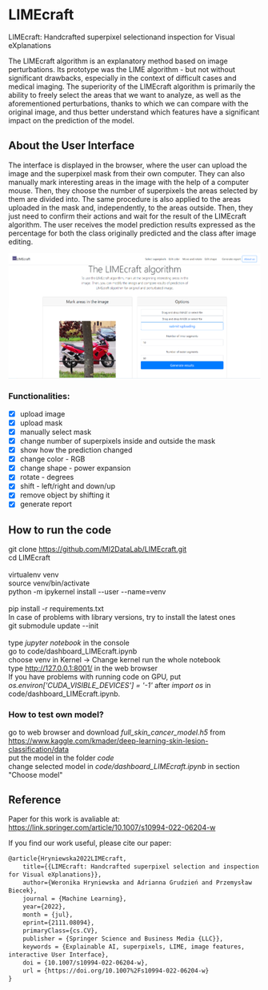 # LIMEcraft
LIMEcraft: Handcrafted superpixel selectionand inspection for Visual eXplanations


The LIMEcraft algorithm is an explanatory method based on image perturbations. Its prototype was the LIME algorithm - but not without significant drawbacks, especially in the context of difficult cases and medical imaging. The superiority of the LIMEcraft algorithm is primarily the ability to freely select the areas that we want to analyze, as well as the aforementioned perturbations, thanks to which we can compare with the original image, and thus better understand which features have a significant impact on the prediction of the model.

## About the User Interface

The interface is displayed in the browser, where the user can upload the image and the superpixel mask from their own computer. They can also manually mark interesting areas in the image with the help of a computer mouse. Then, they choose the number of superpixels the areas selected by them are divided into. The same procedure is also applied to the areas uploaded in the mask and, independently, to the areas outside. Then, they just need to confirm their actions and wait for the result of the LIMEcraft algorithm. The user receives the model prediction results expressed as the percentage for both the class originally predicted and the class after image editing.

 <p align="center">
  <img src="user_interface.png" alt="User Interface"  width="700"/>
</p>

### Functionalities:
- [x] upload image
- [x] upload mask
- [x] manually select mask
- [x] change number of superpixels inside and outside the mask
- [x] show how the prediction changed
- [x] change color - RGB
- [x] change shape - power expansion
- [x] rotate - degrees
- [x] shift - left/right and down/up
- [x] remove object by shifting it
- [x] generate report

## How to run the code

git clone https://github.com/MI2DataLab/LIMEcraft.git \
cd LIMEcraft\
\
virtualenv venv\
source venv/bin/activate\
python -m ipykernel install --user --name=venv\
\
pip install -r requirements.txt\
In case of problems with library versions, try to install the latest ones \
git submodule update --init\
\
type *jupyter notebook* in the console\
go to code/dashboard_LIMEcraft.ipynb\
choose venv in Kernel -> Change kernel
run the whole notebook\
type http://127.0.0.1:8001/ in the web browser
\
If you have problems with running code on GPU, put *os.environ['CUDA_VISIBLE_DEVICES'] = '-1'* after *import os* in code/dashboard_LIMEcraft.ipynb.

### How to test own model?

go to web browser and download *full_skin_cancer_model.h5* from https://www.kaggle.com/kmader/deep-learning-skin-lesion-classification/data \
put the model in the folder *code*\
change selected model in *code/dashboard_LIMEcraft.ipynb* in section "Choose model"

## Reference

Paper for this work is avaliable at:
<https://link.springer.com/article/10.1007/s10994-022-06204-w>

If you find our work useful, please cite our paper:

```
@article{Hryniewska2022LIMEcraft,
	title={{LIMEcraft: Handcrafted superpixel selection and inspection for Visual eXplanations}}, 
	author={Weronika Hryniewska and Adrianna Grudzień and Przemysław Biecek},
	journal = {Machine Learning},
	year={2022},
	month = {jul},
	eprint={2111.08094},
	primaryClass={cs.CV},
	publisher = {Springer Science and Business Media {LLC}},
	keywords = {Explainable AI, superpixels, LIME, image features, interactive User Interface},
	doi = {10.1007/s10994-022-06204-w},
	url = {https://doi.org/10.1007%2Fs10994-022-06204-w}
}
```
